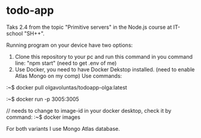 # todo-app
Taks 2.4 from the topic "Primitive servers" in the Node.js course at IT-school "SH++".

Running program on your device have two options:
1. Clone this repository to your pc and run this command in you command line: "npm start" (need to get .env of me)
2. Use Docker, you need to have Docker Dekstop installed. (need to enable Atlas Mongo on my comp)
Use commands:

:~$ docker pull olgavoluntas/todoapp-olga:latest

:~$ docker run -p 3005:3005 <image-id>
 
   // <image-id> needs to change to image-id in your docker desktop, check it by command:
   :~$ docker images

For both variants I use Mongo Atlas database.



